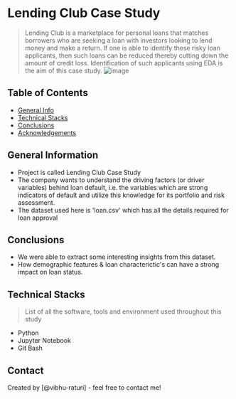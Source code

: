# Lending Club Case Study
> Lending Club is a marketplace for personal loans that matches borrowers who are seeking a loan with investors looking to lend money and make a return. If one is able to identify these risky loan applicants, then such loans can be reduced thereby cutting down the amount of credit loss. Identification of such applicants using EDA is the aim of this case study.
> ![image](https://user-images.githubusercontent.com/87073744/167588660-864d3fe0-2ec9-4a88-a657-4f3c1214e05a.png)



## Table of Contents
* [General Info](#general-information)
* [Technical Stacks](#technical-stacks)
* [Conclusions](#conclusions)
* [Acknowledgements](#acknowledgements)

<!-- You can include any other section that is pertinent to your problem -->

## General Information
- Project is called Lending Club Case Study
- The company wants to understand the driving factors (or driver variables) behind loan default, i.e. the variables which are strong indicators of default and utilize this knowledge for its portfolio and risk assessment.
- The dataset used here is 'loan.csv' which has all the details required for loan approval

<!-- You don't have to answer all the questions - just the ones relevant to your project. -->

## Conclusions
- We were able to extract some interesting insights from this dataset.
- How demographic features & loan characterictic's can have a strong impact on loan status.

<!-- You don't have to answer all the questions - just the ones relevant to your project. -->


## Technical Stacks
> List of all the software, tools and environment used throughout this study
- Python
- Jupyter Notebook
- Git Bash

<!-- As the libraries versions keep on changing, it is recommended to mention the version of library used in this project -->


## Contact
Created by [@vibhu-raturi] - feel free to contact me!


<!-- Optional -->
<!-- ## License -->
<!-- This project is open source and available under the [... License](). -->

<!-- You don't have to include all sections - just the one's relevant to your project -->
